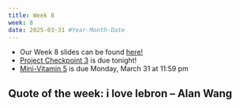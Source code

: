 ```yaml
---
title: Week 8
week: 8
date: 2025-03-31 #Year-Month-Date
---
```


- Our Week 8 slides can be found <a href = "https://docs.google.com/presentation/d/1fOzQ0DTKONs1byW2Wcyf9iLVn_EgnV4t99rUk0STvGk/edit?usp=sharing" target = "_blank">here!</a>
- <a href = "https://bcourses.berkeley.edu/courses/1544114/assignments/8890512" target = "_blank">Project Checkpoint 3</a> is due tonight!
- <a href = "https://bcourses.berkeley.edu/courses/1544114/quizzes/2497698">Mini-Vitamin 5</a> is due Monday, March 31 at 11:59 pm

## Quote of the week: i love lebron – Alan Wang








